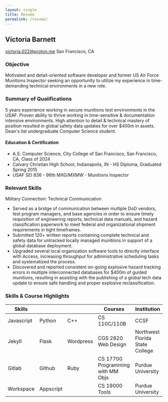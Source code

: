 ```yaml
---
layout: single
title: Resume
permalink: /resume/
---
```


## Victoria Barnett

[victoria.022@proton.me](mailto:victoria.022@proton.me)
San Francisco, CA

### Objective

Motivated and detail-oriented software developer and former US Air Force Munitions Inspector seeking an opportunity to utilize my experience in time-demanding technical environments in a new role.

### Summary of Qualifications

5 years experience working in secure munitions test environments in the USAF. Proven ability to thrive working in time-sensitive & documentation intensive environments. High attention to detail & technical mastery of position resulted in global safety data updates for over $400m in assets. Dean's list undergraduate Computer Science student.

#### Education & Certification

- A.S. Computer Science, City College of San Francisco, San Francisco, CA, Class of 2024
- Calvary Christian High School, Indianapolis, IN - HS Diploma, Graduated Spring 2015
- USAF SEI 836 - 96th MXG/MXMW - Munitions Inspector
   
### Relevant Skills

Military Connection: Technical Communication

-   Served as a bridge of communication between multiple DoD vendors, test program managers, and base agencies in order to ensure timely requisition of engineering reports, technical data manuals, and hazard classification paperwork to meet federal and organizational shipment requirements in tight timeframes.
-   Submitted 120+ written reports containing complete technical and safety data for untracked locally managed munitions in support of a global database deployment.
-   Upgraded several local organization software tools to directly interface with Access, increasing throughput for administrative scheduling tasks and systematized the process.
-   Discovered and reported consistent on-going explosive hazard tracking errors in multiple interconnected databases for $400m of guided munitions, resulting in assisting with the publishing of a global tech data update to ensure safe handling and proper explosive reclassification.

### Skills & Course Highlights

| Skills| | | Courses | Institution | 
|---|---|---|---|---|
| Javascript | Python | C++ | CS 110C/110B  | CCSF
| Jekyll | Flask | Wordpress | CGS 2820 Web Design | Northwest Florida State College 
| Gitlab | Github | Ruby | CS 17700 Programming with MM Objs | Purdue University
| Workspace | Appscript | | CS 19000 Tools | Purdue University
